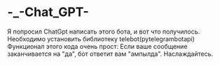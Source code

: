 # -_-Chat_GPT-
Я попросил ChatGpt написать этого бота, и вот что получилось.
Необходимо установить библиотеку telebot(pytelegrambotapi)
Функционал этого кода очень прост:
Если ваше сообщение заканчивается на "да", бот ответит вам "ампылда".
Наслаждайтесь.
